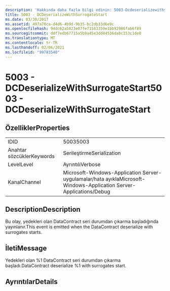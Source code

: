```yaml
---
description: 'Hakkında daha fazla bilgi edinin: 5003-Dcdeserializewithyedeklerin Gatestart'
title: 5003 - DCDeserializeWithSurrogateStart
ms.date: 03/30/2017
ms.assetid: 497a78ca-d4d6-4b9d-9b35-bc2db33d6e9c
ms.openlocfilehash: 94dc62a5823e07fe71583359e1bb92986fab6f89
ms.sourcegitcommit: ddf7edb67715a5b9a45e3dd44536dabc153c1de0
ms.translationtype: MT
ms.contentlocale: tr-TR
ms.lasthandoff: 02/06/2021
ms.locfileid: "99783540"
---
```

# <a name="5003---dcdeserializewithsurrogatestart"></a><span data-ttu-id="14891-103">5003 - DCDeserializeWithSurrogateStart</span><span class="sxs-lookup"><span data-stu-id="14891-103">5003 - DCDeserializeWithSurrogateStart</span></span>

## <a name="properties"></a><span data-ttu-id="14891-104">Özellikler</span><span class="sxs-lookup"><span data-stu-id="14891-104">Properties</span></span>  
  
|||  
|-|-|  
|<span data-ttu-id="14891-105">ID</span><span class="sxs-lookup"><span data-stu-id="14891-105">ID</span></span>|<span data-ttu-id="14891-106">5003</span><span class="sxs-lookup"><span data-stu-id="14891-106">5003</span></span>|  
|<span data-ttu-id="14891-107">Anahtar sözcükler</span><span class="sxs-lookup"><span data-stu-id="14891-107">Keywords</span></span>|<span data-ttu-id="14891-108">Serileştirme</span><span class="sxs-lookup"><span data-stu-id="14891-108">Serialization</span></span>|  
|<span data-ttu-id="14891-109">Level</span><span class="sxs-lookup"><span data-stu-id="14891-109">Level</span></span>|<span data-ttu-id="14891-110">Ayrıntılı</span><span class="sxs-lookup"><span data-stu-id="14891-110">Verbose</span></span>|  
|<span data-ttu-id="14891-111">Kanal</span><span class="sxs-lookup"><span data-stu-id="14891-111">Channel</span></span>|<span data-ttu-id="14891-112">Microsoft-Windows-Application Server-uygulamalar/hata ayıkla</span><span class="sxs-lookup"><span data-stu-id="14891-112">Microsoft-Windows-Application Server-Applications/Debug</span></span>|  
  
## <a name="description"></a><span data-ttu-id="14891-113">Description</span><span class="sxs-lookup"><span data-stu-id="14891-113">Description</span></span>  

 <span data-ttu-id="14891-114">Bu olay, yedekleri olan DataContract seri durumdan çıkarma başladığında yayınlanır.</span><span class="sxs-lookup"><span data-stu-id="14891-114">This event is emitted when the DataContract deserialize with surrogates starts.</span></span>  
  
## <a name="message"></a><span data-ttu-id="14891-115">İleti</span><span class="sxs-lookup"><span data-stu-id="14891-115">Message</span></span>  

 <span data-ttu-id="14891-116">Yedekleri olan %1 DataContract seri durumdan çıkarma başladı.</span><span class="sxs-lookup"><span data-stu-id="14891-116">DataContract deserialize %1 with surrogates start.</span></span>  
  
## <a name="details"></a><span data-ttu-id="14891-117">Ayrıntılar</span><span class="sxs-lookup"><span data-stu-id="14891-117">Details</span></span>
